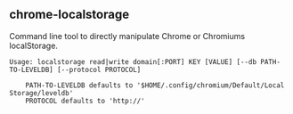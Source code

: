 chrome-localstorage
---

Command line tool to directly manipulate Chrome or Chromiums localStorage.

```
Usage: localstorage read|write domain[:PORT] KEY [VALUE] [--db PATH-TO-LEVELDB] [--protocol PROTOCOL]

    PATH-TO-LEVELDB defaults to '$HOME/.config/chromium/Default/Local Storage/leveldb'
    PROTOCOL defaults to 'http://'
```

